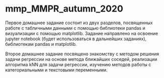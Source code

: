 # mmp_MMPR_autumn_2020

Первое домашнее задание состоит из двух разделов, посвященных работе с табличными данными с помощью библиотеки pandas и визуализации с помощью matplotlib. Задание направлено на освоение jupyter notebook (будет использоваться в дальнейших заданиях), библиотекам pandas и matplotlib.

Второе домашнее задание посвящено знакомству с методом решения задачи регрессии на основе метода ближайших соседей, реализации алгоритма kNN для задачи регрессии, изучению методов работы с категориальными и текстовыми переменными.
